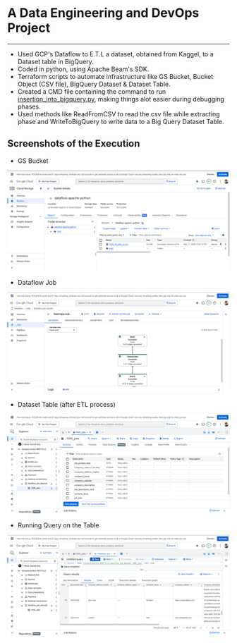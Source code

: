 # A Data Engineering and DevOps Project

---

- Used GCP's Dataflow to E.T.L a dataset, obtained from Kaggel, to a Dataset table in BigQuery.
- Coded in python, using Apache Beam's SDK.
- Terraform scripts to automate infrastructure like GS Bucket, Bucket Object (CSV file), BigQuery Dataset & Dataset Table.
- Created a CMD file containing the command to run [insertion_into_bigquery.py](insertion_into_bigquery.py), making things alot easier during debugging phases.
- Used methods like ReadFromCSV to read the csv file while extracting phase and WriteToBigQuery to write data to a Big Query Dataset Table.

## Screenshots of the Execution

- GS Bucket

![](screenshots/1.png)

- Dataflow Job

![](screenshots/2.png)

- Dataset Table (after ETL process)

![](screenshots/3.png)

- Running Query on the Table

![](screenshots/4.png)
